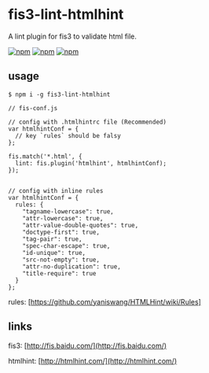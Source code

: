 # fis3-lint-htmlhint 

A lint plugin for fis3 to validate html file.

[![npm](https://img.shields.io/npm/v/fis3-lint-htmlhint.svg?style=flat-square)](https://www.npmjs.com/package/fis3-lint-htmlhint) 
[![npm](https://img.shields.io/npm/dt/fis3-lint-htmlhint.svg?style=flat-square)](https://www.npmjs.com/package/fis3-lint-htmlhint) 
[![npm](https://img.shields.io/npm/dm/fis3-lint-htmlhint.svg?style=flat-square)](https://www.npmjs.com/package/fis3-lint-htmlhint)


## usage

    $ npm i -g fis3-lint-htmlhint

```
// fis-conf.js

// config with .htmlhintrc file (Recommended)
var htmlhintConf = {
  // key `rules` should be falsy
}; 

fis.match('*.html', {
  lint: fis.plugin('htmlhint', htmlhintConf);
});


// config with inline rules
var htmlhintConf = {
  rules: {
    "tagname-lowercase": true,
    "attr-lowercase": true,
    "attr-value-double-quotes": true,
    "doctype-first": true,
    "tag-pair": true,
    "spec-char-escape": true,
    "id-unique": true,
    "src-not-empty": true,
    "attr-no-duplication": true,
    "title-require": true
  }
};
```
rules: [https://github.com/yaniswang/HTMLHint/wiki/Rules]

## links
fis3: [http://fis.baidu.com/](http://fis.baidu.com/)

htmlhint: [http://htmlhint.com/](http://htmlhint.com/)
